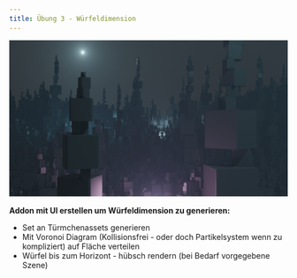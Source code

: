 ```yaml
---
title: Übung 3 - Würfeldimension
---
```


![Würfeldimension](img/wuerfeldimension.png)

**Addon mit UI erstellen um Würfeldimension zu generieren:**
- Set an Türmchenassets generieren
- Mit Voronoi Diagram (Kollisionsfrei - oder doch Partikelsystem wenn zu kompliziert) auf Fläche verteilen
- Würfel bis zum Horizont - hübsch rendern (bei Bedarf vorgegebene Szene)